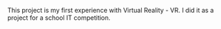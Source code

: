 This project is my first experience with Virtual Reality - VR. I did it as a project for a school IT competition.
